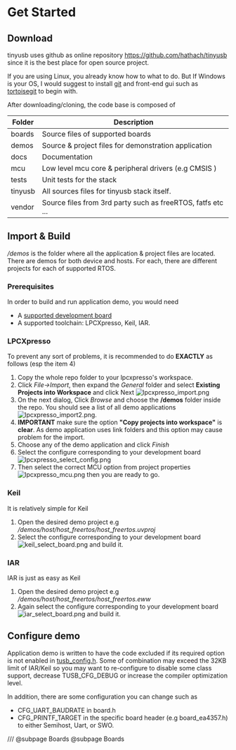 # Get Started #

## Download ##

tinyusb uses github as online repository https://github.com/hathach/tinyusb since it is the best place for open source project. 

If you are using Linux, you already know how to what to do. But If Windows is your OS, I would suggest to install [git](http://git-scm.com/) and front-end gui such as [tortoisegit](http://code.google.com/p/tortoisegit) to begin with.

After downloading/cloning, the code base is composed of

Folder  | Description
-----   | -------------
boards  | Source files of supported boards
demos   | Source & project files for demonstration application
docs    | Documentation
mcu     | Low level mcu core & peripheral drivers (e.g CMSIS )
tests   | Unit tests for the stack
tinyusb | All sources files for tinyusb stack itself.
vendor  | Source files from 3rd party such as freeRTOS, fatfs etc ...

## Import & Build ##

*/demos* is the folder where all the application & project files are located. There are demos for both device and hosts. For each, there are different projects for each of supported RTOS. 

### Prerequisites ###

In order to build and run application demo, you would need

- A [supported development board](../../boards/readme.md)
- A supported toolchain: LPCXpresso, Keil, IAR.

### LPCXpresso ###

To prevent any sort of problems, it is recommended to do **EXACTLY** as follows (esp the item 4)

1. Copy the whole repo folder to your lpcxpresso's workspace.
2. Click *File->Import*, then expand the *General* folder and select **Existing Projects into Workspace** and click Next ![lpcxpresso_import.png](lpcxpresso_import.png)
3. On the next dialog, Click *Browse* and choose the **/demos** folder inside the repo. You should see a list of all demo applications ![lpcxpresso_import2.png](lpcxpresso_import2.png).
4. **IMPORTANT** make sure the option **"Copy projects into workspace"** is **clear**. As demo application uses link folders and this option may cause problem for the import.
5. Choose any of the demo application and click *Finish*
6. Select the configure corresponding to your development board ![lpcxpresso_select_config.png](lpcxpresso_select_config.png)
7. Then select the correct MCU option from project properties ![lpcxpresso_mcu.png](lpcxpresso_mcu.png) then you are ready to go.

### Keil ###

It is relatively simple for Keil

1. Open the desired demo project e.g */demos/host/host_freertos/host_freertos.uvproj*
2. Select the configure corresponding to your development board ![keil_select_board.png](keil_select_board.png) and build it. 

### IAR ###

IAR is just as easy as Keil

1. Open the desired demo project e.g */demos/host/host_freertos/host_freertos.eww*
2. Again select the configure corresponding to your development board ![iar_select_board.png](iar_select_board.png) and build it. 

## Configure demo ##

Application demo is written to have the code excluded if its required option is not enabled in [tusb_config.h](). Some of combination may exceed the 32KB limit of IAR/Keil so you may want to re-configure to disable some class support, decrease TUSB_CFG_DEBUG or increase the compiler optimization level.

In addition, there are some configuration you can change such as

- CFG_UART_BAUDRATE in board.h
- CFG_PRINTF_TARGET in the specific board header (e.g board_ea4357.h) to either Semihost, Uart, or SWO.

/// @subpage Boards
@subpage Boards
